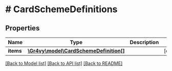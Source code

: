 # # CardSchemeDefinitions

## Properties

Name | Type | Description | Notes
------------ | ------------- | ------------- | -------------
**items** | [**\Gr4vy\model\CardSchemeDefinition[]**](CardSchemeDefinition.md) |  | [optional]

[[Back to Model list]](../../README.md#models) [[Back to API list]](../../README.md#endpoints) [[Back to README]](../../README.md)
